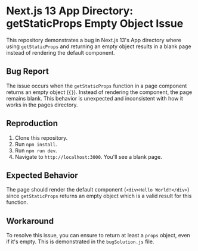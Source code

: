 # Next.js 13 App Directory: getStaticProps Empty Object Issue

This repository demonstrates a bug in Next.js 13's App directory where using `getStaticProps` and returning an empty object results in a blank page instead of rendering the default component. 

## Bug Report

The issue occurs when the `getStaticProps` function in a page component returns an empty object (`{}`).  Instead of rendering the component, the page remains blank.  This behavior is unexpected and inconsistent with how it works in the pages directory.

## Reproduction

1. Clone this repository.
2. Run `npm install`.
3. Run `npm run dev`.
4. Navigate to `http://localhost:3000`. You'll see a blank page.

## Expected Behavior

The page should render the default component (`<div>Hello World!</div>`) since `getStaticProps` returns an empty object which is a valid result for this function.

## Workaround

To resolve this issue, you can ensure to return at least a `props` object, even if it's empty. This is demonstrated in the `bugSolution.js` file.